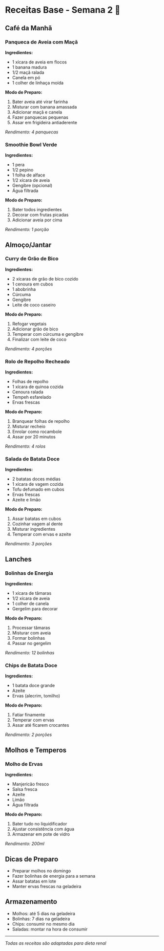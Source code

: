# Receitas Base - Semana 2 🥗

## Café da Manhã

### Panqueca de Aveia com Maçã
**Ingredientes:**
- 1 xícara de aveia em flocos
- 1 banana madura
- 1/2 maçã ralada
- Canela em pó
- 1 colher de linhaça moída

**Modo de Preparo:**
1. Bater aveia até virar farinha
2. Misturar com banana amassada
3. Adicionar maçã e canela
4. Fazer panquecas pequenas
5. Assar em frigideira antiaderente

*Rendimento: 4 panquecas*

### Smoothie Bowl Verde
**Ingredientes:**
- 1 pera
- 1/2 pepino
- 1 folha de alface
- 1/2 xícara de aveia
- Gengibre (opcional)
- Água filtrada

**Modo de Preparo:**
1. Bater todos ingredientes
2. Decorar com frutas picadas
3. Adicionar aveia por cima

*Rendimento: 1 porção*

## Almoço/Jantar

### Curry de Grão de Bico
**Ingredientes:**
- 2 xícaras de grão de bico cozido
- 1 cenoura em cubos
- 1 abobrinha
- Cúrcuma
- Gengibre
- Leite de coco caseiro

**Modo de Preparo:**
1. Refogar vegetais
2. Adicionar grão de bico
3. Temperar com cúrcuma e gengibre
4. Finalizar com leite de coco

*Rendimento: 4 porções*

### Rolo de Repolho Recheado
**Ingredientes:**
- Folhas de repolho
- 1 xícara de quinoa cozida
- Cenoura ralada
- Tempeh esfarelado
- Ervas frescas

**Modo de Preparo:**
1. Branquear folhas de repolho
2. Misturar recheio
3. Enrolar como rocambole
4. Assar por 20 minutos

*Rendimento: 4 rolos*

### Salada de Batata Doce
**Ingredientes:**
- 2 batatas doces médias
- 1 xícara de vagem cozida
- Tofu defumado em cubos
- Ervas frescas
- Azeite e limão

**Modo de Preparo:**
1. Assar batatas em cubos
2. Cozinhar vagem al dente
3. Misturar ingredientes
4. Temperar com ervas e azeite

*Rendimento: 3 porções*

## Lanches

### Bolinhas de Energia
**Ingredientes:**
- 1 xícara de tâmaras
- 1/2 xícara de aveia
- 1 colher de canela
- Gergelim para decorar

**Modo de Preparo:**
1. Processar tâmaras
2. Misturar com aveia
3. Formar bolinhas
4. Passar no gergelim

*Rendimento: 12 bolinhas*

### Chips de Batata Doce
**Ingredientes:**
- 1 batata doce grande
- Azeite
- Ervas (alecrim, tomilho)

**Modo de Preparo:**
1. Fatiar finamente
2. Temperar com ervas
3. Assar até ficarem crocantes

*Rendimento: 2 porções*

## Molhos e Temperos

### Molho de Ervas
**Ingredientes:**
- Manjericão fresco
- Salsa fresca
- Azeite
- Limão
- Água filtrada

**Modo de Preparo:**
1. Bater tudo no liquidificador
2. Ajustar consistência com água
3. Armazenar em pote de vidro

*Rendimento: 200ml*

## Dicas de Preparo
- Preparar molhos no domingo
- Fazer bolinhas de energia para a semana
- Assar batatas em lote
- Manter ervas frescas na geladeira

## Armazenamento
- Molhos: até 5 dias na geladeira
- Bolinhas: 7 dias na geladeira
- Chips: consumir no mesmo dia
- Saladas: montar na hora de consumir

---
*Todas as receitas são adaptadas para dieta renal* 